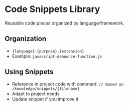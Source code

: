# Code Snippets Library

Reusable code pieces organized by language/framework.

## Organization
- `{language}-{purpose}.{extension}`
- Example: `javascript-debounce-function.js`

## Using Snippets
- Reference in project code with comment: `// Based on /knowledge/snippets/{filename}`
- Adapt to project needs
- Update snippet if you improve it
